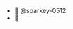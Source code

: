 - 👋 @sparkey-0512
- 🌱 

<!---
sparkey-0512/sparkey-0512 is a ✨ special ✨ repository because its `README.md` (this file) appears on your GitHub profile.
You can click the Preview link to take a look at your changes.
--->
